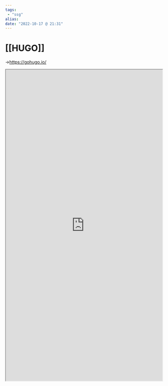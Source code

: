 ```yaml
---
tags:
 - "ssg"
alias: 
date: "2022-10-17 @ 21:31"
---
```

# [[HUGO]]



->https://gohugo.io/

<iframe src="https://gohugo.io/" allow="fullscreen" allowfullscreen="" style="height: 1000px; width: 100%; aspect-ratio: 16 / 9;"></iframe>
